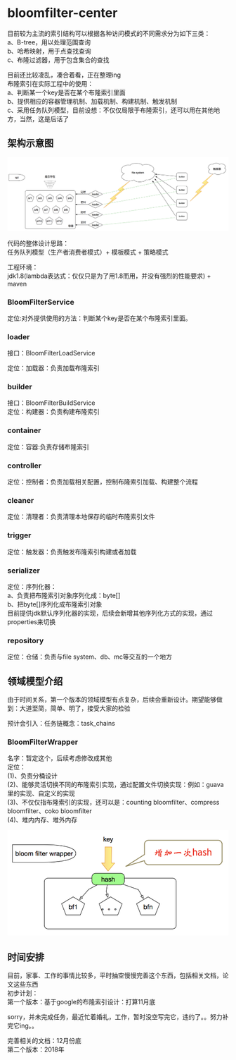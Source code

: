 # bloomfilter-center
目前较为主流的索引结构可以根据各种访问模式的不同需求分为如下三类：<br>
a、B-tree，用以处理范围查询<br>
b、哈希映射，用于点查找查询<br>
c、布隆过滤器，用于包含集合的查找<br>

目前还比较凌乱，凑合着看，正在整理ing <br>
布隆索引在实际工程中的使用：<br>
a、判断某一个key是否在某个布隆索引里面<br>
b、提供相应的容器管理机制、加载机制、构建机制、触发机制<br>
c、采用任务队列模型，目前设想：不仅仅局限于布隆索引，还可以用在其他地方，当然，这是后话了

## 架构示意图
![](./doc/bloomfilter-framework.jpg)

代码的整体设计思路：<br>
任务队列模型（生产者消费者模式）+ 模板模式 +  策略模式<br>

工程环境：<br>
jdk1.8(lambda表达式：仅仅只是为了用1.8而用，并没有强烈的性能要求) + maven

### BloomFilterService
定位:对外提供使用的方法：判断某个key是否在某个布隆索引里面。

### loader
接口：BloomFilterLoadService<br>

定位：加载器：负责加载布隆索引

### builder
接口：BloomFilterBuildService<br>
定位：构建器：负责构建布隆索引

### container
定位：容器:负责存储布隆索引

### controller
定位：控制者：负责加载相关配置，控制布隆索引加载、构建整个流程

### cleaner
定位：清理者：负责清理本地保存的临时布隆索引文件

### trigger
定位：触发器：负责触发布隆索引构建或者加载

### serializer
定位：序列化器：<br>
a、负责把布隆索引对象序列化成：byte[] <br> 
b、把byte[]序列化成布隆索引对象 <br>
目前提供jdk默认序列化器的实现，后续会新增其他序列化方式的实现，通过properties来切换

### repository
定位：仓储：负责与file system、db、mc等交互的一个地方

## 领域模型介绍

由于时间关系，第一个版本的领域模型有点复杂，后续会重新设计。期望能够做到：大道至简，简单、明了，接受大家的检验

预计会引入：任务链概念：task_chains

### BloomFilterWrapper
名字：暂定这个，后续考虑修改成其他<br>
定位：<br>
   (1)、负责分桶设计<br>
   (2)、能够灵活切换不同的布隆索引实现，通过配置文件切换实现：例如：guava里的实现、自定义的实现<br>
   (3)、不仅仅指布隆索引的实现，还可以是：counting bloomfilter、compress bloomfilter、coko bloomfilter<br>
   (4)、堆内内存、堆外内存
   
   
![](./doc/bloomfilter-fentong.png)


## 时间安排
目前，家事、工作的事情比较多，平时抽空慢慢完善这个东西，包括相关文档，论文这些东西<br>
初步计划：<br>
第一个版本：基于google的布隆索引设计：打算11月底<br> 

sorry，并未完成任务，最近忙着婚礼，工作，暂时没空写完它，违约了。。努力补完它ing。。

完善相关的文档：12月份底<br>
第二个版本：2018年<br>

